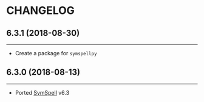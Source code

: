 CHANGELOG <br>
==============

## 6.3.1 (2018-08-30)
---------------------

- Create a package for `symspellpy`

## 6.3.0 (2018-08-13)
---------------------
- Ported [SymSpell](https://github.com/wolfgarbe/SymSpell) v6.3